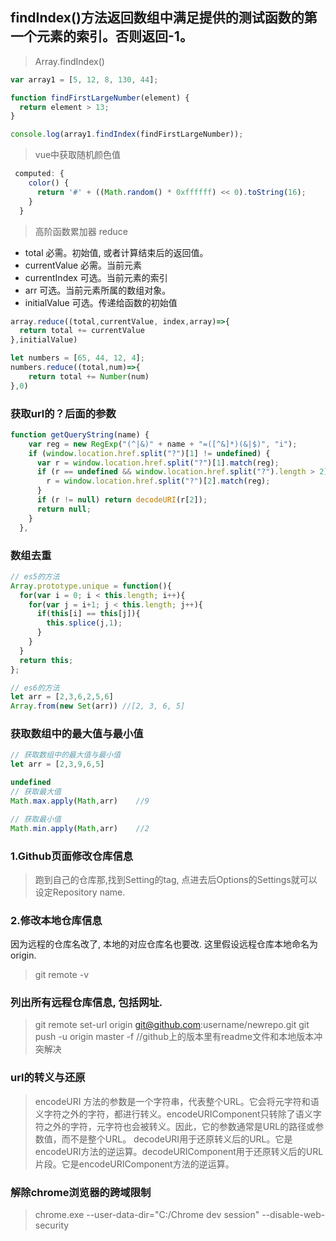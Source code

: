 ## findIndex()方法返回数组中满足提供的测试函数的第一个元素的索引。否则返回-1。
> Array.findIndex()
```javascript
var array1 = [5, 12, 8, 130, 44];

function findFirstLargeNumber(element) {
  return element > 13;
}

console.log(array1.findIndex(findFirstLargeNumber));
```

> vue中获取随机颜色值
```javascript
 computed: {
    color() {
      return '#' + ((Math.random() * 0xffffff) << 0).toString(16);
    }
  }
  ```

> 高阶函数累加器 reduce
- total	必需。初始值, 或者计算结束后的返回值。
- currentValue	必需。当前元素
- currentIndex	可选。当前元素的索引
- arr	可选。当前元素所属的数组对象。
- initialValue	可选。传递给函数的初始值

```javascript
array.reduce((total,currentValue, index,array)=>{
  return total += currentValue
},initialValue)

let numbers = [65, 44, 12, 4];
numbers.reduce((total,num)=>{
	return total += Number(num)
},0)
```

### 获取url的？后面的参数
```javascript
function getQueryString(name) {
    var reg = new RegExp("(^|&)" + name + "=([^&]*)(&|$)", "i");
    if (window.location.href.split("?")[1] != undefined) {
      var r = window.location.href.split("?")[1].match(reg);
      if (r == undefined && window.location.href.split("?").length > 2) {
        r = window.location.href.split("?")[2].match(reg);
      }
      if (r != null) return decodeURI(r[2]);
      return null;
    }
  },
```


### 数组去重
```javascript
// es5的方法
Array.prototype.unique = function(){
  for(var i = 0; i < this.length; i++){
    for(var j = i+1; j < this.length; j++){
      if(this[i] == this[j]){
        this.splice(j,1);
      }
    }
  }
  return this;
};

// es6的方法
let arr = [2,3,6,2,5,6]
Array.from(new Set(arr)) //[2, 3, 6, 5]
```

### 获取数组中的最大值与最小值
```js
// 获取数组中的最大值与最小值
let arr = [2,3,9,6,5]

undefined
// 获取最大值
Math.max.apply(Math,arr)	//9

// 获取最小值
Math.min.apply(Math,arr)	//2

```

### 1.Github页面修改仓库信息
> 跑到自己的仓库那,找到Setting的tag, 点进去后Options的Settings就可以设定Repository name.
### 2.修改本地仓库信息
因为远程的仓库名改了, 本地的对应仓库名也要改. 这里假设远程仓库本地命名为origin.
> git remote -v
### 列出所有远程仓库信息, 包括网址.
> git remote set-url origin git@github.com:username/newrepo.git
> git push -u origin master -f  //github上的版本里有readme文件和本地版本冲突解决

### url的转义与还原
> encodeURI 方法的参数是一个字符串，代表整个URL。它会将元字符和语义字符之外的字符，都进行转义。encodeURIComponent只转除了语义字符之外的字符，元字符也会被转义。因此，它的参数通常是URL的路径或参数值，而不是整个URL。
> decodeURI用于还原转义后的URL。它是encodeURI方法的逆运算。decodeURIComponent用于还原转义后的URL片段。它是encodeURIComponent方法的逆运算。

### 解除chrome浏览器的跨域限制
> chrome.exe --user-data-dir="C:/Chrome dev session" --disable-web-security
